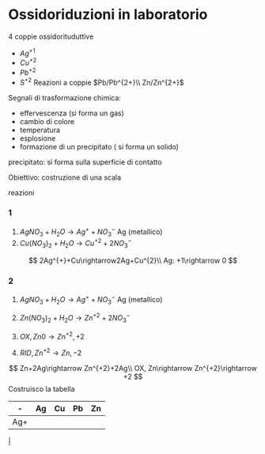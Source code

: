 # Ossidoriduzioni in laboratorio

4 coppie ossidorituduttive
* $Ag^{+1}$
* $Cu^{+2}$
* $Pb^{+2}$
* $S^{+2}$
Reazioni a coppie
$Pb/Pb^{2+}\\
Zn/Zn^{2+}$


Segnali di trasformazione chimica:
* effervescenza (si forma un gas)
* cambio di colore
* temperatura
* esplosione
* formazione di un precipitato ( si forma un solido)


precipitato: si forma sulla superficie di contatto


Obiettivo: costruzione di una scala 

reazioni

### 1
1. $AgNO_{3}+H_{2}O\rightarrow Ag^{+}+NO^{-}_{3}$ Ag (metallico)
2. $Cu(NO_{3})_{2}+H_{2}O \rightarrow Cu^{+2}+2NO^{-}_{3}$

$$
2Ag^{+}+Cu\rightarrow2Ag+Cu^{2}\\
Ag: +1\rightarrow 0
$$
### 2
1. $AgNO_{3}+H_{2}O\rightarrow Ag^{+}+NO^{-}_{3}$ Ag (metallico)
2. $Zn(NO_{3})_{2}+H_{2}O \rightarrow Zn^{+2}+2NO^{-}_{3}$

3. $OX, Zn 0\rightarrow Zn^{+2}, +2$
4. $RID, Zn^{+2}\rightarrow Zn, -2$

$$
Zn+2Ag\rightarrow Zn^{+2}+2Ag\\
OX, Zn\rightarrow Zn^{+2}\rightarrow +2
$$
Costruisco la tabella

|-|Ag|Cu|Pb|Zn|
|----|---|---|---|---|
|Ag+|
|
<!--stackedit_data:
eyJoaXN0b3J5IjpbNTI0MjIwMjA3XX0=
-->